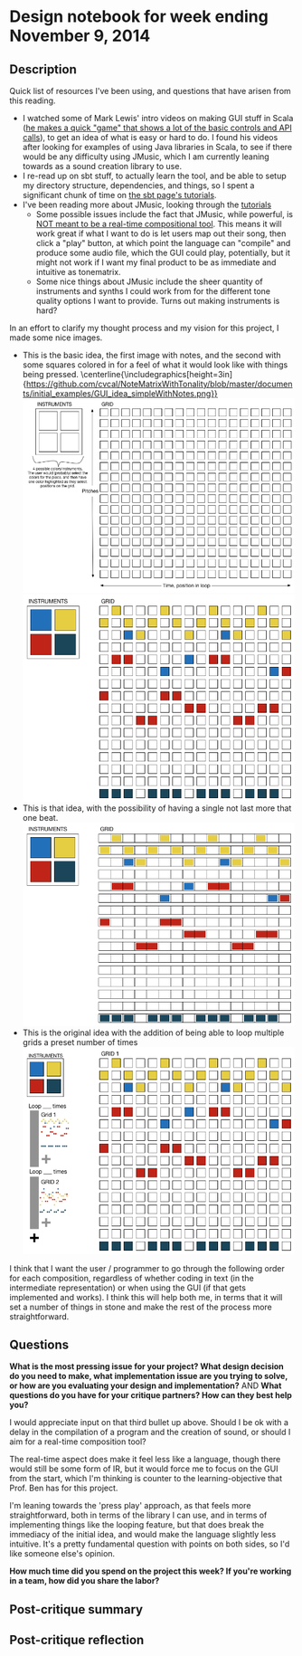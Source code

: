 # Design notebook for week ending November 9, 2014

## Description

Quick list of resources I've been using, and questions that have arisen from this reading.

* I watched some of Mark Lewis' intro videos on making GUI stuff in Scala ([he makes a quick "game" that shows a lot of the basic controls and API calls](https://www.youtube.com/watch?v=AIdBBMVrRLQ)), to get an idea of what is easy or hard to do. I found his videos after looking for examples of using Java libraries in Scala, to see if there would be any difficulty using JMusic, which I am currently leaning towards as a sound creation library to use.
* I re-read up on sbt stuff, to actually learn the tool, and be able to setup my directory structure, dependencies, and things, so I spent a significant chunk of time on [the sbt page's tutorials](http://www.scala-sbt.org/0.13/tutorial/).
* I've been reading more about JMusic, looking through the [tutorials](http://explodingart.com/jmusic/jmtutorial/t1.html)
  * Some possible issues include the fact that JMusic, while powerful, is [NOT meant to be a real-time compositional tool](http://explodingart.com/jmusic/jmtutorial/x22.html). This means it will work great if what I want to do is let users map out their song, then click a "play" button, at which point the language can "compile" and produce some audio file, which the GUI could play, potentially, but it might not work if I want my final product to be as immediate and intuitive as tonematrix.
  * Some nice things about JMusic include the sheer quantity of instruments and synths I could work from for the different tone quality options I want to provide. Turns out making instruments is hard?

In an effort to clarify my thought process and my vision for this project, I made some nice images.
* This is the basic idea, the first image with notes, and the second with some squares colored in for a feel of what it would look like with things being pressed.
	 \centerline{\includegraphics[height=3in]{https://github.com/cvcal/NoteMatrixWithTonality/blob/master/documents/initial_examples/GUI_idea_simpleWithNotes.png}}
	 ![Basic with notes](https://github.com/cvcal/NoteMatrixWithTonality/blob/master/documents/initial_examples/GUI_idea_simpleWithNotes.png)
	![Basic in use](https://github.com/cvcal/NoteMatrixWithTonality/blob/master/documents/initial_examples/GUI_simple_inUse.png?raw=true)
* This is that idea, with the possibility of having a single not last more that one beat. 
	![Multiple beats](https://github.com/cvcal/NoteMatrixWithTonality/blob/master/documents/initial_examples/GUI_idea_continuousTime_inUse.png?raw=true)
* This is the original idea with the addition of being able to loop multiple grids a preset number of times 
	![Loops](https://github.com/cvcal/NoteMatrixWithTonality/blob/master/documents/initial_examples/GUI_idea_withLoops_inUse.png?raw=true)

I think that I want the user / programmer to go through the following order for each composition, regardless of whether coding in text (in the intermediate representation) or when using the GUI (if that gets implemented and works). I think this will help both me, in terms that it will set a number of things in stone and make the rest of the process more straightforward.


## Questions

**What is the most pressing issue for your project? What design decision do
you need to make, what implementation issue are you trying to solve, or how
are you evaluating your design and implementation?** AND **What questions do 
you have for your critique partners? How can they best help you?**

I would appreciate input on that third bullet up above. Should I be ok with a delay in the compilation of a program and the creation of sound, or should I aim for a real-time composition tool?

The real-time aspect does make it feel less like a language, though there would still be some form of IR, but it would force me to focus on the GUI from the start, which I'm thinking is counter to the learning-objective that Prof. Ben has for this project.

I'm leaning towards the 'press play' approach, as that feels more straightforward, both in terms of the library I can use, and in terms of implementing things like the looping feature, but that does break the immediacy of the initial idea, and would make the language slightly less intuitive. It's a pretty fundamental question with points on both sides, so I'd like someone else's opinion.


**How much time did you spend on the project this week? If you're working in a
team, how did you share the labor?**

## Post-critique summary

## Post-critique reflection
